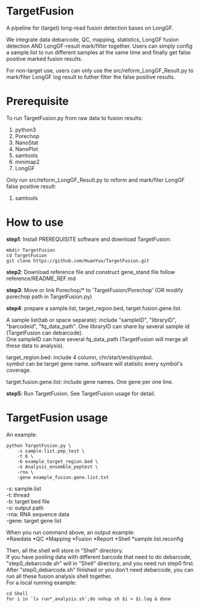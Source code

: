 # TargetFusion
A pipeline for (target) long-read fusion detection bases on LongGF. 
   
We integrate data debarcode, QC, mapping, statistics, LongGF fusion detection AND LongGF-result mark/filter together. Users can simply config a sample.list to run different samples at the same time and finally get false positive marked fusion results.  
  
For non-target use, users can only use the src/reform_LongGF_Result.py to mark/fiter LongGF log result to futher filter the false positive results.  
  
# Prerequisite
To run TargetFusion.py from raw data to fusion results:
1. python3
2. Porechop
3. NanoStat
4. NanoPlot
5. samtools
6. minimap2
7. LongGF

Only run src/reform_LongGF_Result.py to reform and mark/fiter LongGF false positive result:
1. samtools

# How to use
**step1**: Install PREREQUISITE software and download TargetFusion:  
```step1:
mkdir TargetFusion
cd TargetFusion
git clone https://github.com/HuanYuu/TargetFusion.git
```
  
**step2**: Download reference file and construct gene_stand file follow reference/README_REF.md  
  
**step3**: Move or link Porechop/\* to 'TargetFusion/Porechop' (OR modify porechop path in TargetFusion.py)  

**step4**: prepare a sample.list, target_region.bed, target.fusion.gene.list.  
  
A sample list(tab or space separate): include "sampleID", "libraryID", "barcodeid", "fq_data_path". 
One libraryID can share by several sample id (TargetFusion can debarcode).  
One sampleID can have several fq_data_path (TargetFusion will merge all these data to analysis).  
  
target_region.bed: include 4 column, chr/start/end/symbol.  
symbol can be target gene name. software will statistic every symbol's coverage.
  
target.fusion.gene.list: include gene names. One gene per one line.  
  
**step5**: Run TargetFusion. See TargetFusion usage for detail.  
  
# TargetFusion usage
An example:  
```example:
python TargetFusion.py \
    -s sample.list.pep_test \
    -t 6 \
    -b example_target_region.bed \
    -o Analysis_ensemble_peptest \
    -rna \
    -gene example_fusion.gene.list.txt
```
-s: sample.list  
-t: thread  
-b: target bed file  
-o: output path  
-rna: RNA sequence data  
-gene: target gene list  

When you run command above, an output example:  
    *Rawdata
    *QC
    *Mapping
    *Fusion
    *Report
    *Shell
    *sample.list.reconfig

Then, all the shell will store in "Shell" directory.  
If you have pooling data with different barcode that need to do debarcode, "step0_debarcode.sh" will in "Shell" directory, and you need run step0 first.
After "step0_debarcode.sh" finished or you don't need debarcode, you can run all these fusion analysis shell together.  
For a local running example:
```example
cd Shell
for i in `ls run*_analysis.sh`;do nohup sh $i > $i.log & done
```
